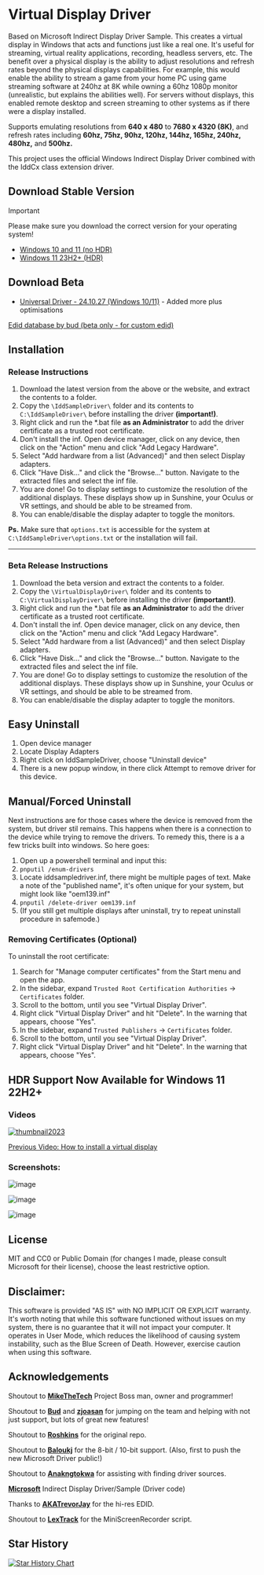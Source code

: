 # Virtual Display Driver
Based on Microsoft Indirect Display Driver Sample. This creates a virtual display in Windows that acts and functions just like a real one. It's useful for streaming, virtual reality applications, recording, headless servers, etc. The benefit over a physical display is the ability to adjust resolutions and refresh rates beyond the physical displays capabilities. For example, this would enable the ability to stream a game from your home PC using game streaming software at 240hz at 8K while owning a 60hz 1080p monitor (unrealistic, but explains the abilities well). For servers without displays, this enabled remote desktop and screen streaming to other systems as if there were a display installed. 

Supports emulating resolutions from **640 x 480** to **7680 x 4320 (8K)**, and refresh rates including **60hz, 75hz, 90hz, 120hz, 144hz, 165hz, 240hz, 480hz,** and **500hz.**

This project uses the official Windows Indirect Display Driver combined with the IddCx class extension driver.

## Download Stable Version

> [!IMPORTANT]
> Please make sure you download the correct version for your operating system!

- [Windows 10 and 11 (no HDR)](https://github.com/itsmikethetech/Virtual-Display-Driver/releases/tag/23.10.20.2)
- [Windows 11 23H2+ (HDR)](https://github.com/itsmikethetech/Virtual-Display-Driver/releases/tag/23.12.2HDR)

## Download Beta
- [Universal Driver - 24.10.27 (Windows 10/11)](https://github.com/itsmikethetech/Virtual-Display-Driver/releases/tag/24.10.27) - Added more plus optimisations

[Edid database by bud (beta only - for custom edid) ](https://edid.mikethetech.com/)

 
## Installation

### Release Instructions

1. Download the latest version from the above or the website, and extract the contents to a folder.
2. Copy the `\IddSampleDriver\` folder and its contents to `C:\IddSampleDriver\` before installing the driver **(important!)**.
3. Right click and run the *.bat file **as an Administrator** to add the driver certificate as a trusted root certificate.
4. Don't install the inf. Open device manager, click on any device, then click on the "Action" menu and click "Add Legacy Hardware".
5. Select "Add hardware from a list (Advanced)" and then select Display adapters.
6. Click "Have Disk..." and click the "Browse..." button. Navigate to the extracted files and select the inf file.
7. You are done! Go to display settings to customize the resolution of the additional displays. These displays show up in Sunshine, your Oculus or VR settings, and should be able to be streamed from.
8. You can enable/disable the display adapter to toggle the monitors.

**Ps.** Make sure that `options.txt` is accessible for the system at `C:\IddSampleDriver\options.txt` or the installation will fail.

---

### Beta Release Instructions

1. Download the beta version and extract the contents to a folder.
2. Copy the `\VirtualDisplayDriver\` folder and its contents to `C:\VirtualDisplayDriver\` before installing the driver **(important!)**.
3. Right click and run the *.bat file **as an Administrator** to add the driver certificate as a trusted root certificate.
4. Don't install the inf. Open device manager, click on any device, then click on the "Action" menu and click "Add Legacy Hardware".
5. Select "Add hardware from a list (Advanced)" and then select Display adapters.
6. Click "Have Disk..." and click the "Browse..." button. Navigate to the extracted files and select the inf file.
7. You are done! Go to display settings to customize the resolution of the additional displays. These displays show up in Sunshine, your Oculus or VR settings, and should be able to be streamed from.
8. You can enable/disable the display adapter to toggle the monitors.


## Easy Uninstall

1. Open device manager
2. Locate Display Adapters
3. Right click on IddSampleDriver, choose "Uninstall device"
4. There is a new popup window, in there click Attempt to remove driver for this device.


## Manual/Forced Uninstall

Next instructions are for those cases where the device is removed from the system, but driver stil remains. This happens when there is a connection to the device while trying to remove the drivers. To
remedy this, there is a a few tricks built into windows. So here goes:

1. Open up a powershell terminal and input this:
2.  ```pnputil /enum-drivers```
3. Locate iddsampledriver.inf, there might be multiple pages of text. Make a note of the "published name", it's often unique for your system, but might look like "oem139.inf"
4.  ```pnputil /delete-driver oem139.inf```
5.  (If you still get multiple displays after uninstall, try to repeat uninstall procedure in safemode.)

### Removing Certificates (Optional)

To uninstall the root certificate:

1. Search for "Manage computer certificates" from the Start menu and open the app.
2. In the sidebar, expand `Trusted Root Certification Authorities` -> `Certificates` folder.
3. Scroll to the bottom, until you see "Virtual Display Driver".
4. Right click "Virtual Display Driver" and hit "Delete". In the warning that appears, choose "Yes".
5. In the sidebar, expand `Trusted Publishers` -> `Certificates` folder.
6. Scroll to the bottom, until you see "Virtual Display Driver". 
7. Right click "Virtual Display Driver" and hit "Delete". In the warning that appears, choose "Yes".


## HDR Support Now Available for Windows 11 22H2+ 

### Videos

[![thumbnail2023](https://github.com/itsmikethetech/Virtual-Display-Driver/assets/25166211/1a64c390-5d8a-420f-8bb9-4642349fc132)](https://youtu.be/nNWpbRUPkn4 "How to install a virtual display")

[Previous Video: How to install a virtual display](https://youtu.be/byfBWDnToYk "How to install a virtual display")

### Screenshots:

![image](https://github.com/itsmikethetech/Virtual-Display-Driver/assets/25166211/0f1dfed6-c9ac-4cb6-92cf-7d9ab2ac0c66)

![image](https://github.com/itsmikethetech/Virtual-Display-Driver/assets/25166211/5cb8ce08-890f-4bc1-a1a6-34f22e103699)

![image](https://github.com/itsmikethetech/Virtual-Display-Driver/assets/25166211/02af86f2-b896-4265-9174-b17c9a1aeab7)

## License

MIT and CC0 or Public Domain (for changes I made, please consult Microsoft for their license), choose the least restrictive option.

## Disclaimer:

This software is provided "AS IS" with NO IMPLICIT OR EXPLICIT warranty. It's worth noting that while this software functioned without issues on my system, there is no guarantee that it will not impact your computer. It operates in User Mode, which reduces the likelihood of causing system instability, such as the Blue Screen of Death. However, exercise caution when using this software.

## Acknowledgements

Shoutout to **[MikeTheTech](https://github.com/itsmikethetech)** Project Boss man, owner and programmer!

Shoutout to **[Bud](https://github.com/bud3699)** and **[zjoasan](https://github.com/zjoasan)** for jumping on the team and helping with not just support, but lots of great new features!

Shoutout to **[Roshkins](https://github.com/roshkins/IddSampleDriver)** for the original repo.

Shoutout to **[Baloukj](https://github.com/baloukj/IddSampleDriver)** for the 8-bit / 10-bit support. (Also, first to push the new Microsoft Driver public!)

Shoutout to **[Anakngtokwa](https://github.com/Anakngtokwa)** for assisting with finding driver sources.

**[Microsoft](https://github.com/microsoft/Windows-driver-samples/tree/master/video/IndirectDisplay)** Indirect Display Driver/Sample (Driver code)

Thanks to **[AKATrevorJay](https://github.com/akatrevorjay/edid-generator)** for the hi-res EDID.

Shoutout to **[LexTrack](https://github.com/lextrack/)** for the MiniScreenRecorder script. 

## Star History

[![Star History Chart](https://api.star-history.com/svg?repos=VirtualDisplay/Virtual-Display-Driver&type=Date)](https://star-history.com/#VirtualDisplay/Virtual-Display-Driver&Date)


